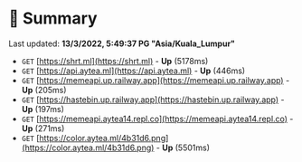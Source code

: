 # 📖 Summary
Last updated: **13/3/2022, 5:49:37 PG "Asia/Kuala_Lumpur"**

- `GET` [https://shrt.ml](https://shrt.ml) - **Up** (5178ms)
- `GET` [https://api.aytea.ml](https://api.aytea.ml) - **Up** (446ms)
- `GET` [https://memeapi.up.railway.app](https://memeapi.up.railway.app) - **Up** (205ms)
- `GET` [https://hastebin.up.railway.app](https://hastebin.up.railway.app) - **Up** (197ms)
- `GET` [https://memeapi.aytea14.repl.co](https://memeapi.aytea14.repl.co) - **Up** (271ms)
- `GET` [https://color.aytea.ml/4b31d6.png](https://color.aytea.ml/4b31d6.png) - **Up** (5501ms)
